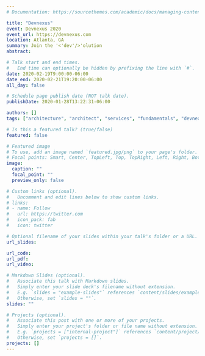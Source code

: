 ```yaml
---
# Documentation: https://sourcethemes.com/academic/docs/managing-content/

title: "Devnexus"
event: Devnexus 2020
event_url: https://devnexus.com
location: Atlanta, GA
summary: Join the '<'dev'/>'olution
abstract:

# Talk start and end times.
#   End time can optionally be hidden by prefixing the line with `#`.
date: 2020-02-19T9:00:00-06:00
date_end: 2020-02-21T19:20:00-06:00
all_day: false

# Schedule page publish date (NOT talk date).
publishDate: 2020-01-28T13:22:31-06:00

authors: []
tags: ["architecture", "architect", "services", "fundamentals", "devnexus", "conference", "workshop", "Microservices"]

# Is this a featured talk? (true/false)
featured: false

# Featured image
# To use, add an image named `featured.jpg/png` to your page's folder.
# Focal points: Smart, Center, TopLeft, Top, TopRight, Left, Right, BottomLeft, Bottom, BottomRight.
image:
  caption: ""
  focal_point: ""
  preview_only: false

# Custom links (optional).
#   Uncomment and edit lines below to show custom links.
# links:
# - name: Follow
#   url: https://twitter.com
#   icon_pack: fab
#   icon: twitter

# Optional filename of your slides within your talk's folder or a URL.
url_slides:

url_code:
url_pdf:
url_video:

# Markdown Slides (optional).
#   Associate this talk with Markdown slides.
#   Simply enter your slide deck's filename without extension.
#   E.g. `slides = "example-slides"` references `content/slides/example-slides.md`.
#   Otherwise, set `slides = ""`.
slides: ""

# Projects (optional).
#   Associate this post with one or more of your projects.
#   Simply enter your project's folder or file name without extension.
#   E.g. `projects = ["internal-project"]` references `content/project/deep-learning/index.md`.
#   Otherwise, set `projects = []`.
projects: []
---
```

